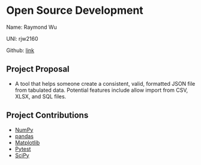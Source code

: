 # Open Source Development

Name: Raymond Wu

UNI: rjw2160

Github: [link](https://github.com/wu-rymd)


## Project Proposal
- A tool that helps someone create a consistent, valid, formatted JSON file from tabulated data. Potential features include allow import from CSV, XLSX, and SQL files.

## Project Contributions
- [NumPy](https://github.com/numpy/numpy/issues)
- [pandas](https://github.com/pandas-dev/pandas/issues)
- [Matplotlib](https://github.com/matplotlib/matplotlib/contribute)
- [Pytest](https://github.com/pytest-dev/pytest/issues)
- [SciPy](https://github.com/scipy/scipy/contribute)
